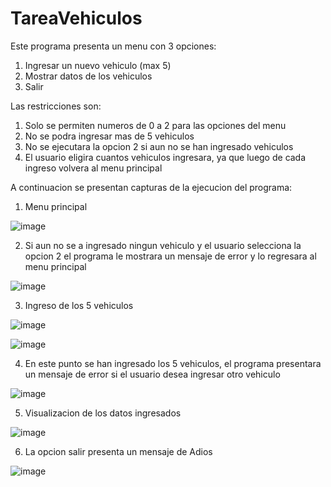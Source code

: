 # TareaVehiculos
Este programa presenta un menu con 3 opciones: 
1. Ingresar un nuevo vehiculo (max 5)
2. Mostrar datos de los vehiculos
0. Salir

Las restricciones son: 
1. Solo se permiten numeros de 0 a 2 para las opciones del menu
1. No se podra ingresar mas de 5 vehiculos
2. No se ejecutara la opcion 2 si aun no se han ingresado vehiculos
3. El usuario eligira cuantos vehiculos ingresara, ya que luego de cada ingreso volvera al menu principal

A continuacion se presentan capturas de la ejecucion del programa:
1. Menu principal

![image](https://user-images.githubusercontent.com/117754080/204111698-528d2918-835e-45b2-9441-2ebb9632e48b.png)

2. Si aun no se a ingresado ningun vehiculo y el usuario selecciona la opcion 2 el programa le mostrara un mensaje de error y lo regresara al menu principal

![image](https://user-images.githubusercontent.com/117754080/204112151-cda0997e-5683-4002-95b8-84176f36fe28.png)

3. Ingreso de los 5 vehiculos

![image](https://user-images.githubusercontent.com/117754080/204111966-6ac4705a-1626-4b63-a179-f6bd5a799e14.png)

![image](https://user-images.githubusercontent.com/117754080/204112041-6b3038be-2b4f-4599-b705-e746eb54b070.png)

4. En este punto se han ingresado los 5 vehiculos, el programa presentara un mensaje de error si el usuario desea ingresar otro vehiculo

![image](https://user-images.githubusercontent.com/117754080/204112063-e1384f28-422d-464a-b1dd-3ed33f69f13d.png)

5. Visualizacion de los datos ingresados

![image](https://user-images.githubusercontent.com/117754080/204112091-81c3cceb-aff8-4e96-803c-2952da91fdb7.png)

6. La opcion salir presenta un mensaje de Adios

![image](https://user-images.githubusercontent.com/117754080/204112114-52337d8a-3894-4da9-bab7-d9f155fa8394.png)
